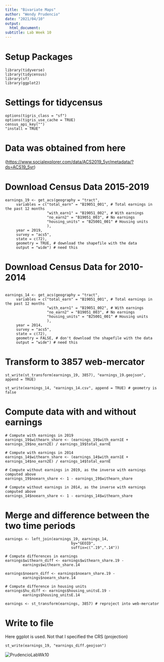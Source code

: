 ```yaml
---
title: "Bivariate Maps"
author: "Wendy Prudencio"
date: "2021/04/10"
output:
  html_document:
subtitle: Lab Week 10
---
```


# Setup Packages
```{r}
library(tidyverse)
library(tidycensus)
library(sf)
library(ggplot2)
```

# Settings for tidycensus
```{r}
options(tigris_class = "sf")
options(tigris_use_cache = TRUE)
census_api_key("") 
"install = TRUE"
```

# Data was obtained from here
(https://www.socialexplorer.com/data/ACS2019_5yr/metadata/?ds=ACS19_5yr)

# Download Census Data 2015-2019
```{r}
earnings_19 <- get_acs(geography = "tract", 
     variables = c("total_earn" = "B19051_001", # Total earnings in the past 12 months
                   "with_earn1" = "B19051_002", # With earnings
                   "no_earn2" = "B19051_003", # No earnings
                   "housing_units" = "B25001_001" # Housing units
                   ), 
     year = 2019,
     survey = "acs5",
     state = c(72),
     geometry = TRUE, # download the shapefile with the data
     output = "wide") # need this
```

# Download Census Data for 2010-2014
```{r}![PrudencioLabWk10](https://user-images.githubusercontent.com/78438945/114281882-fa084e00-9a0e-11eb-9df6-8b99041bbf81.jpg)

earnings_14 <- get_acs(geography = "tract", 
     variables = c("total_earn" = "B19051_001", # Total earnings in the past 12 months
                   "with_earn1" = "B19051_002", # With earnings
                   "no_earn2" = "B19051_003", # No earnings
                   "housing_units" = "B25001_001" # Housing units
                   ), 
     year = 2014,
     survey = "acs5",
     state = c(72), 
     geometry = FALSE, # don't download the shapefile with the data
     output = "wide") # need this
```

# Transform to 3857 web-mercator
```{r}
st_write(st_transform(earnings_19, 3857), "earnings_19.geojson", append = TRUE)

st_write(earnings_14, "earnings_14.csv", append = TRUE) # geometry is false
```

# Compute data with and without earnings
```{r}
# Compute with earnings in 2019
earnings_19$withearn_share <- (earnings_19$with_earn1E + earnings_19$no_earn2E) / earnings_19$total_earnE

# Compute with earnings in 2014
earnings_14$withearn_share <- (earnings_14$with_earn1E + earnings_14$no_earn2E) / earnings_14$total_earnE

# Compute without earnings in 2019, as the inverse with earnings computed above
earnings_19$noearn_share <- 1 - earnings_19$withearn_share

# Compute without earnings in 2014, as the inverse with earnings computed above
earnings_14$noearn_share <- 1 - earnings_14$withearn_share
```


# Merge and difference between the two time periods
```{r}
earnings <- left_join(earnings_19, earnings_14, 
                              by="GEOID",
                              suffix=c(".19",".14"))

# Compute differences in earnings
earnings$withearn_diff <- earnings$withearn_share.19 -
        earnings$withearn_share.14

earnings$noearn_diff <- earnings$noearn_share.19 -
        earnings$noearn_share.14

# Compute difference in housing units
earnings$hu_diff <- earnings$housing_unitsE.19 -
        earnings$housing_unitsE.14

earnings <- st_transform(earnings, 3857) # reproject into web-mercator      
```

# Write to file
Here ggplot is used. Not that I specified the CRS (projection)
```{r}
st_write(earnings_19, "earnings_diff.geojson")
```
![PrudencioLabWk10](https://user-images.githubusercontent.com/78438945/114283079-ee6c5580-9a15-11eb-8206-e603f918e9a5.jpg)
